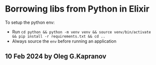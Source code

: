 # Borrowing libs from Python in Elixir

To setup the python env:

* Run `cd python && python -m venv venv && source venv/bin/activate && pip install -r requirements.txt && cd ..`
* Always source the `env` before running an application

## 10 Feb 2024 by Oleg G.Kapranov

[1]: https://curiosum.com/blog/borrowing-libs-from-python-in-elixir
[2]: https://github.com/ravensiris/elixir_ports_blogpost
